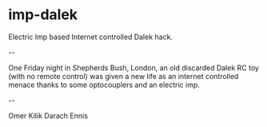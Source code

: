 imp-dalek
=========

Electric Imp based Internet controlled Dalek hack.

--

One Friday night in Shepherds Bush, London, an old
discarded Dalek RC toy (with no remote control) was
given a new life as an internet controlled menace
thanks to some optocouplers and an electric imp.

--

Omer Kilik
Darach Ennis
